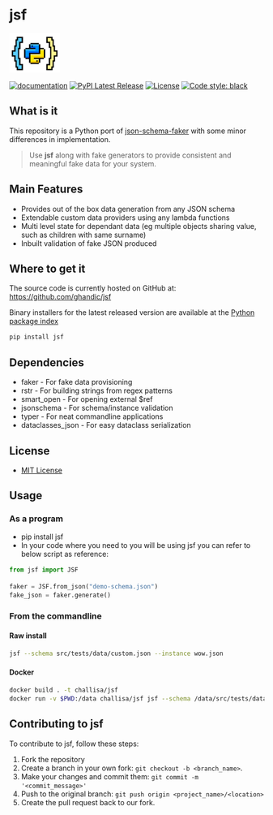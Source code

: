 # jsf

<img src="docs/assets/imgs/index.png" width="100" >

[![documentation](https://img.shields.io/badge/docs-mkdocs%20material-blue.svg?style=flat)](https://ghandic.github.io/jsf/index.html)
[![PyPI Latest Release](https://img.shields.io/pypi/v/jsf.svg)](https://pypi.org/project/jsf/)
[![License](https://img.shields.io/github/license/ghandic/jsf.svg)](https://github.com/ghandic/jsf/blob/main/LICENSE)
[![Code style: black](https://img.shields.io/badge/code%20style-black-000000.svg)](https://github.com/psf/black)

## What is it

This repository is a Python port of [json-schema-faker](https://github.com/json-schema-faker/json-schema-faker) with some minor differences in implementation.

> Use **jsf** along with fake generators to provide consistent and meaningful fake data for your system.

## Main Features

* Provides out of the box data generation from any JSON schema
* Extendable custom data providers using any lambda functions
* Multi level state for dependant data (eg multiple objects sharing value, such as children with same surname)
* Inbuilt validation of fake JSON produced

## Where to get it

The source code is currently hosted on GitHub at: https://github.com/ghandic/jsf

Binary installers for the latest released version are available at the [Python package index](https://pypi.org/project/jsf/)

```bash
pip install jsf
```

## Dependencies

* faker - For fake data provisioning
* rstr - For building strings from regex patterns
* smart_open - For opening external $ref
* jsonschema - For schema/instance validation
* typer - For neat commandline applications
* dataclasses_json - For easy dataclass serialization

## License

* [MIT License](/LICENSE)

## Usage

### As a program

* pip install jsf
* In your code where you need to you will be using jsf you can refer to below script as reference:

```python
from jsf import JSF

faker = JSF.from_json("demo-schema.json")
fake_json = faker.generate()
```

### From the commandline

#### Raw install

```bash
jsf --schema src/tests/data/custom.json --instance wow.json
```

#### Docker

```bash
docker build . -t challisa/jsf
docker run -v $PWD:/data challisa/jsf jsf --schema /data/src/tests/data/custom.json --instance /data/wow.json
```

## Contributing to jsf

To contribute to jsf, follow these steps:

1. Fork the repository
2. Create a branch in your own fork: `git checkout -b <branch_name>`.
3. Make your changes and commit them: `git commit -m '<commit_message>'`
4. Push to the original branch: `git push origin <project_name>/<location>`
5. Create the pull request back to our fork.
